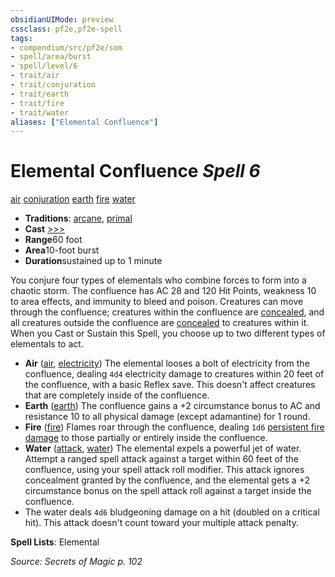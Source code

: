 ```yaml
---
obsidianUIMode: preview
cssclass: pf2e,pf2e-spell
tags:
- compendium/src/pf2e/som
- spell/area/burst
- spell/level/6
- trait/air
- trait/conjuration
- trait/earth
- trait/fire
- trait/water
aliases: ["Elemental Confluence"]
---
```

# Elemental Confluence *Spell 6*   
[air](../../Rules/traits/air.md)  [conjuration](../../Rules/traits/conjuration.md)  [earth](../../Rules/traits/earth.md)  [fire](../../Rules/traits/fire.md)  [water](../../Rules/traits/water.md)  

- **Traditions**: [arcane](../../Rules/traits/arcane.md), [primal](../../Rules/traits/primal.md)
- **Cast** [>>>](../../Rules/core-rulebook/chapter-9-playing-the-game.md#Actions "Three-Action") 
- **Range**60 foot
- **Area**10-foot burst
- **Duration**sustained up to 1 minute

You conjure four types of elementals who combine forces to form into a chaotic storm. The confluence has AC 28 and 120 Hit Points, weakness 10 to area effects, and immunity to bleed and poison. Creatures can move through the confluence; creatures within the confluence are [concealed](../../Rules/conditions.md#Concealed), and all creatures outside the confluence are [concealed](../../Rules/conditions.md#Concealed) to creatures within it. When you Cast or Sustain this Spell, you choose up to two different types of elementals to act.

- **Air** ([air](../../Rules/traits/air.md), [electricity](../../Rules/traits/electricity.md)) The elemental looses a bolt of electricity from the confluence, dealing `4d4` electricity damage to creatures within 20 feet of the confluence, with a basic Reflex save. This doesn't affect creatures that are completely inside of the confluence.
- **Earth** ([earth](../../Rules/traits/earth.md)) The confluence gains a +2 circumstance bonus to AC and resistance 10 to all physical damage (except adamantine) for 1 round.
- **Fire** ([fire](../../Rules/traits/fire.md)) Flames roar through the confluence, dealing `1d6` [persistent fire damage](../../Rules/conditions.md#Persistent%20Damage) to those partially or entirely inside the confluence.
- **Water** ([attack](../../Rules/traits/attack.md), [water](../../Rules/traits/water.md)) The elemental expels a powerful jet of water. Attempt a ranged spell attack against a target within 60 feet of the confluence, using your spell attack roll modifier. This attack ignores concealment granted by the confluence, and the elemental gets a +2 circumstance bonus on the spell attack roll against a target inside the confluence.
- The water deals `4d6` bludgeoning damage on a hit (doubled on a critical hit). This attack doesn't count toward your multiple attack penalty.

**Spell Lists**: Elemental

*Source: Secrets of Magic p. 102*